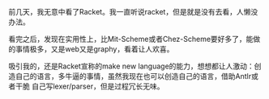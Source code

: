 前几天，我无意中看了Racket。我一直听说racket，但是就是没有去看，人懒没办法。

看完之后，发现在实用性上，比Mit-Scheme或者Chez-Scheme要好多了，能做的事情极多，又是web又是graphy，看着让人欢喜。

吸引我的，还是Racket宣称的make new language的能力，想想都让人激动：创造自己的语言，多牛逼的事情，虽然我现在也可以创造自己的语言，借助Antlr或者干脆
自己写lexer/parser，但是过程冗长无味。

